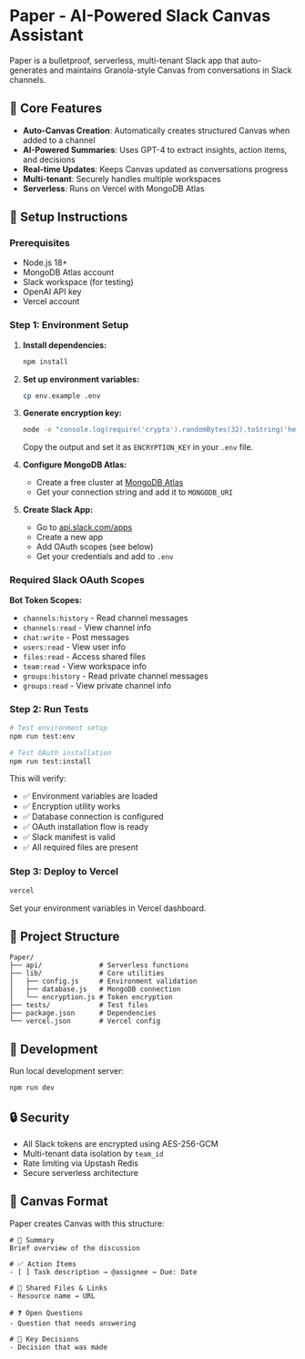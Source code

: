 # Paper - AI-Powered Slack Canvas Assistant

Paper is a bulletproof, serverless, multi-tenant Slack app that auto-generates and maintains Granola-style Canvas from conversations in Slack channels.

## 🎯 Core Features

- **Auto-Canvas Creation**: Automatically creates structured Canvas when added to a channel
- **AI-Powered Summaries**: Uses GPT-4 to extract insights, action items, and decisions
- **Real-time Updates**: Keeps Canvas updated as conversations progress
- **Multi-tenant**: Securely handles multiple workspaces
- **Serverless**: Runs on Vercel with MongoDB Atlas

## 🚀 Setup Instructions

### Prerequisites

- Node.js 18+
- MongoDB Atlas account
- Slack workspace (for testing)
- OpenAI API key
- Vercel account

### Step 1: Environment Setup

1. **Install dependencies:**
   ```bash
   npm install
   ```

2. **Set up environment variables:**
   ```bash
   cp env.example .env
   ```

3. **Generate encryption key:**
   ```bash
   node -e "console.log(require('crypto').randomBytes(32).toString('hex'))"
   ```
   Copy the output and set it as `ENCRYPTION_KEY` in your `.env` file.

4. **Configure MongoDB Atlas:**
   - Create a free cluster at [MongoDB Atlas](https://www.mongodb.com/cloud/atlas)
   - Get your connection string and add it to `MONGODB_URI`

5. **Create Slack App:**
   - Go to [api.slack.com/apps](https://api.slack.com/apps)
   - Create a new app
   - Add OAuth scopes (see below)
   - Get your credentials and add to `.env`

### Required Slack OAuth Scopes

**Bot Token Scopes:**
- `channels:history` - Read channel messages
- `channels:read` - View channel info
- `chat:write` - Post messages
- `users:read` - View user info
- `files:read` - Access shared files
- `team:read` - View workspace info
- `groups:history` - Read private channel messages
- `groups:read` - View private channel info

### Step 2: Run Tests

```bash
# Test environment setup
npm run test:env

# Test OAuth installation
npm run test:install
```

This will verify:
- ✅ Environment variables are loaded
- ✅ Encryption utility works
- ✅ Database connection is configured
- ✅ OAuth installation flow is ready
- ✅ Slack manifest is valid
- ✅ All required files are present

### Step 3: Deploy to Vercel

```bash
vercel
```

Set your environment variables in Vercel dashboard.

## 📁 Project Structure

```
Paper/
├── api/              # Serverless functions
├── lib/              # Core utilities
│   ├── config.js     # Environment validation
│   ├── database.js   # MongoDB connection
│   └── encryption.js # Token encryption
├── tests/            # Test files
├── package.json      # Dependencies
└── vercel.json       # Vercel config
```

## 🧪 Development

Run local development server:
```bash
npm run dev
```

## 🔒 Security

- All Slack tokens are encrypted using AES-256-GCM
- Multi-tenant data isolation by `team_id`
- Rate limiting via Upstash Redis
- Secure serverless architecture

## 📝 Canvas Format

Paper creates Canvas with this structure:

```
# 🧠 Summary
Brief overview of the discussion

# ✅ Action Items
- [ ] Task description → @assignee → Due: Date

# 🔗 Shared Files & Links
- Resource name → URL

# ❓ Open Questions
- Question that needs answering

# 📌 Key Decisions
- Decision that was made
```